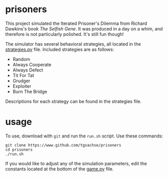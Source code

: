 # prisoners
This project simulated the Iterated Prisoner's Dilemma from Richard Dawkins's book *The Selfish Gene*. It was produced in a day
on a whim, and therefore is not particularly polished. It's still fun though!

The simulator has several behavioral strategies, all located in the [strategies.py](https://github.com/tgsachse/prisoners/blob/mainline/source/strategies.py)
file. Included strategies are as follows:
- Random
- Always Cooperate
- Always Defect
- Tit For Tat
- Grudger
- Exploiter
- Burn The Bridge

Descriptions for each strategy can be found in the strategies file.

# usage
To use, download with `git` and run the `run.sh` script. Use these commands:
```
git clone https://www.github.com/tgsachse/prisoners
cd prisoners
./run.sh
```
If you would like to adjust any of the simulation parameters, edit the constants located at the bottom of the
[game.py](https://github.com/tgsachse/prisoners/blob/mainline/source/game.py#L220) file.
